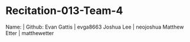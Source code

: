 # Recitation-013-Team-4
Name:         |    Github:
Evan Gattis   |    evga8663
Joshua Lee    |    neojoshua
Matthew Etter |    matthewetter
